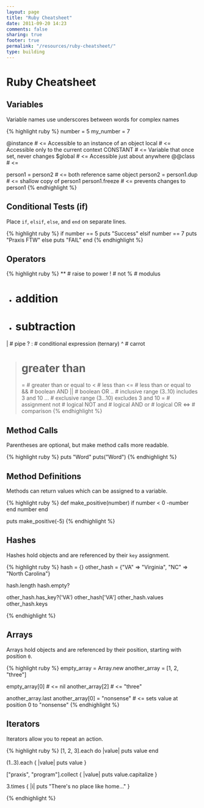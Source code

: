 ```yaml
---
layout: page
title: "Ruby Cheatsheet"
date: 2011-09-20 14:23
comments: false
sharing: true
footer: true
permalink: "/resources/ruby-cheatsheet/"
type: building
---
```

# Ruby Cheatsheet


## Variables
Variable names use underscores between words for complex names

{% highlight ruby %}
number = 5
my_number = 7

@instance # <= Accessible to an instance of an object
local     # <= Accessible only to the current context
CONSTANT  # <= Variable that once set, never changes
$global   # <= Accessible just about anywhere
@@class   # <=

person1 = person2     # <= both reference same object
person2 = person1.dup # <= shallow copy of person1
person1.freeze        # <= prevents changes to person1
{% endhighlight %}

## Conditional Tests (if)

Place `if`, `elsif`, `else`, and `end` on separate lines.

{% highlight ruby %}
if number == 5
  puts "Success"
elsif number == 7
  puts "Praxis FTW"
else
  puts "FAIL"
end
{% endhighlight %}

## Operators

{% highlight ruby %}
**   # raise to power
!    # not
%    # modulus
+    # addition
-    # subtraction
|    # pipe
? :  # conditional expression (ternary)
^    # carrot
>    # greater than
>=   # greater than or equal to
<    # less than
<=   # less than or equal to
&&   # boolean AND
||   # boolean OR
..   # inclusive range (3..10) includes 3 and 10
...  # exclusive range (3...10) excludes 3 and 10
=    # assignment
not  # logical NOT
and  # logical AND
or   # logical OR
<=>  # comparison
{% endhighlight %}

## Method Calls

Parentheses are optional, but make method calls more readable.

{% highlight ruby %}
puts "Word"
puts("Word")
{% endhighlight %}


## Method Definitions

Methods can return values which can be assigned to a variable.

{% highlight ruby %}
def make_positive(number)
  if number < 0
    -number
  end
  number
end

puts make_positive(-5)
{% endhighlight %}

## Hashes

Hashes hold objects and are referenced by their `key` assignment.

{% highlight ruby %}
hash = {}
other_hash = {"VA" => "Virginia", "NC" => "North Carolina"}

hash.length
hash.empty?

other_hash.has_key?('VA')
other_hash['VA']
other_hash.values
other_hash.keys

{% endhighlight %}

## Arrays

Arrays hold objects and are referenced by their position, starting with
position `0`.

{% highlight ruby %}
empty_array = Array.new
another_array = [1, 2, "three"]

empty_array[0]   # <= nil
another_array[2] # <= "three"

another_array.last
another_array[0] = "nonsense" # <= sets value at position 0 to
"nonsense"
{% endhighlight %}


## Iterators
Iterators allow you to repeat an action.

{% highlight ruby %}
[1, 2, 3].each do |value|
  puts value
end

(1..3).each { |value| puts value }

["praxis", "program"].collect { |value| puts value.capitalize }

3.times { |i| puts "There's no place like home..." }

{% endhighlight %}
